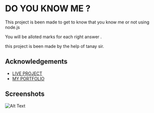 
# DO YOU KNOW ME ?

This project is been made to get to know that you know me or not using node.js

You will be alloted marks for each right answer .

this project is been made by the help of tanay sir.

## Acknowledgements

 - [LIVE PROJECT](https://replit.com/@ayush65pra/my-quiz?embed=1&output=1#index.js)
 - [MY PORTFOLIO](https://ayush-portfolio-neog-camp.netlify.app/projects.html)


## Screenshots

![Alt Text](https://dev-to-uploads.s3.amazonaws.com/uploads/articles/3imq7tfu9wb4cs6ps0zz.png)

